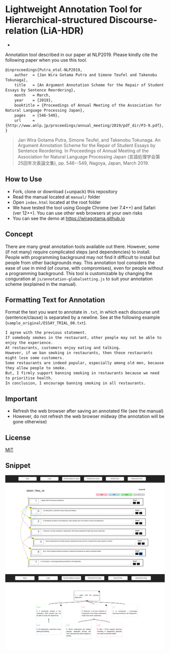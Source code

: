 # Lightweight Annotation Tool for Hierarchical-structured Discourse-relation (LiA-HDR)
-
Annotation tool described in our paper at NLP2019. Please kindly cite the following paper when you use this tool.

```
@inproceedings{Putra_etal-NLP2019,
	author	= {Jan Wira Gotama Putra and Simone Teufel and Takenobu Tokunaga},
	title	= {An Argument Annotation Scheme for the Repair of Student Essays by Sentence Reordering},
	month	= March,
	year	= {2019},
	booktitle = {Proceedings of Annual Meeting of the Association for Natural Language Processing Japan},
	pages	= {546-549},
	url		= {http://www.anlp.jp/proceedings/annual_meeting/2019/pdf_dir/P3-9.pdf},
}
```

>Jan Wira Gotama Putra, Simone Teufel, and Takenobu Tokunaga. An Argument Annotation Scheme for the Repair of Student Essays by Sentence Reordering. In Proceedings of Annual Meeting of the Association for Natural Language Processing Japan (言語処理学会第25回年次表論文集), pp. 546--549, Nagoya, Japan, March 2019.

## How to Use
- Fork, clone or download (+unpack) this repository
- Read the manual located at ```manual/``` folder
- Open ```index.html``` located at the root folder
- We have tested the tool using Google Chrome (ver 7.4++) and Safari (ver 12++). You can use other web browsers at your own risks
- You can see the demo at <https://wiragotama.github.io>

## Concept
There are many great annotation tools available out there. However, some (if not many) require complicated steps (and dependencies) to install. People with programming background may not find it difficult to install but people from other backgrounds may. This annotation tool considers the ease of use in mind (of course, with compromises), even for people without a programming background. This tool is customizable by changing the conguration at ```js/annotation-globalsetting.js``` to suit your annotation scheme (explained in the manual). 

## Formatting Text for Annotation
Format the text you want to annotate in ```.txt```, in which each discourse unit (sentence/clause) is separated by a newline. See at the following example (```sample_original/ESSAY_TRIAL_00.txt```).

```
I agree with the previous statement.
If somebody smokes in the restaurant, other people may not be able to enjoy the experience.
At restaurants, customers enjoy eating and talking.
However, if we ban smoking in restaurants, then those restaurants might lose some customers.
Some restaurants are indeed popular, especially among old men, because they allow people to smoke.
But, I firmly support banning smoking in restaurants because we need to prioritise health.
In conclusion, I encourage banning smoking in all restaurants.

``` 

## Important
- Refresh the web browser after saving an annotated file (see the manual)
- However, do not refresh the web browser midway (the annotation will be gone otherwise)

## License 
[MIT](https://opensource.org/licenses/MIT)

## Snippet
![](img/SS1.png)
![](img/SS2.png)